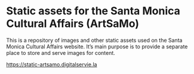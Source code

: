 # Static assets for the Santa Monica Cultural Affairs (ArtSaMo)

This is a repository of images and other static assets used on the Santa Monica Cultural Affairs website. It’s main purpose is to provide a separate place to store and serve images for content.

https://static-artsamo.digitalservie.la
